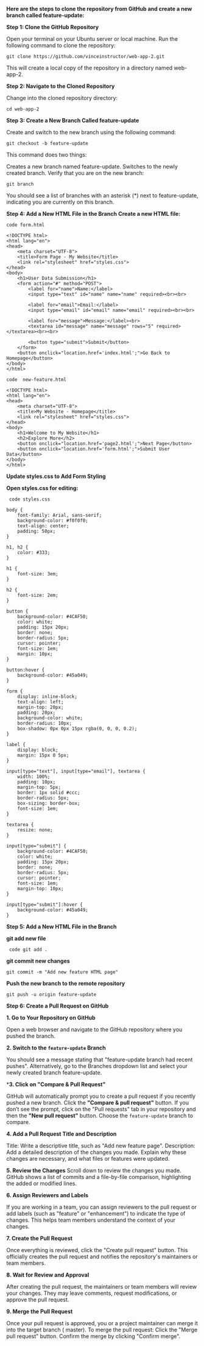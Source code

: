 **Here are the steps to clone the repository from GitHub and create a new branch called feature-update:**

**Step 1: Clone the GitHub Repository**

Open your terminal on your Ubuntu server or local machine.
Run the following command to clone the repository:

```git clone https://github.com/vinceinstructor/web-app-2.git```

This will create a local copy of the repository in a directory named web-app-2.

**Step 2: Navigate to the Cloned Repository**

Change into the cloned repository directory:

```cd web-app-2```

**Step 3: Create a New Branch Called feature-update**

Create and switch to the new branch using the following command:


```git checkout -b feature-update```

This command does two things:

Creates a new branch named feature-update.
Switches to the newly created branch.
Verify that you are on the new branch:


```git branch```

You should see a list of branches with an asterisk (*) next to feature-update, indicating you are currently on this branch.

**Step 4: Add a New HTML File in the Branch**
**Create a new HTML file:**

```code form.html```

```
<!DOCTYPE html>
<html lang="en">
<head>
    <meta charset="UTF-8">
    <title>Form Page - My Website</title>
    <link rel="stylesheet" href="styles.css">
</head>
<body>
    <h1>User Data Submission</h1>
    <form action="#" method="POST">
        <label for="name">Name:</label>
        <input type="text" id="name" name="name" required><br><br>

        <label for="email">Email:</label>
        <input type="email" id="email" name="email" required><br><br>

        <label for="message">Message:</label><br>
        <textarea id="message" name="message" rows="5" required></textarea><br><br>

        <button type="submit">Submit</button>
    </form>
    <button onclick="location.href='index.html';">Go Back to Homepage</button>
</body>
</html>
```


```code  new-feature.html```

```
<!DOCTYPE html>
<html lang="en">
<head>
    <meta charset="UTF-8">
    <title>My Website - Homepage</title>
    <link rel="stylesheet" href="styles.css">
</head>
<body>
    <h1>Welcome to My Website</h1>
    <h2>Explore More</h2>
    <button onclick="location.href='page2.html';">Next Page</button>
    <button onclick="location.href='form.html';">Submit User Data</button>
</body>
</html>
```


**Update styles.css to Add Form Styling**

**Open styles.css for editing:**

``` code styles.css```

```
body {
    font-family: Arial, sans-serif;
    background-color: #f0f0f0;
    text-align: center;
    padding: 50px;
}

h1, h2 {
    color: #333;
}

h1 {
    font-size: 3em;
}

h2 {
    font-size: 2em;
}

button {
    background-color: #4CAF50;
    color: white;
    padding: 15px 20px;
    border: none;
    border-radius: 5px;
    cursor: pointer;
    font-size: 1em;
    margin: 10px;
}

button:hover {
    background-color: #45a049;
}

form {
    display: inline-block;
    text-align: left;
    margin-top: 20px;
    padding: 20px;
    background-color: white;
    border-radius: 10px;
    box-shadow: 0px 0px 15px rgba(0, 0, 0, 0.2);
}

label {
    display: block;
    margin: 15px 0 5px;
}

input[type="text"], input[type="email"], textarea {
    width: 100%;
    padding: 10px;
    margin-top: 5px;
    border: 1px solid #ccc;
    border-radius: 5px;
    box-sizing: border-box;
    font-size: 1em;
}

textarea {
    resize: none;
}

input[type="submit"] {
    background-color: #4CAF50;
    color: white;
    padding: 15px 20px;
    border: none;
    border-radius: 5px;
    cursor: pointer;
    font-size: 1em;
    margin-top: 10px;
}

input[type="submit"]:hover {
    background-color: #45a049;
}
```

**Step 5: Add a New HTML File in the Branch**

**git add new file**

``` code git add .```

**git commit new changes**

```git commit -m "Add new feature HTML page"```


**Push the new branch to the remote repository**

```git push -u origin feature-update```


**Step 6: Create a Pull Request on GitHub**

**1. Go to Your Repository on GitHub**

Open a web browser and navigate to the GitHub repository where you pushed the branch.

**2. Switch to the ```feature-update``` Branch**

You should see a message stating that "feature-update branch had recent pushes".
Alternatively, go to the Branches dropdown list and select your newly created branch feature-update.

***3. Click on "Compare & Pull Request"**

GitHub will automatically prompt you to create a pull request if you recently pushed a new branch. Click the **"Compare & pull request"** button.
If you don’t see the prompt, click on the "Pull requests" tab in your repository and then the **"New pull request"** button. Choose the ```feature-update``` branch to compare.

**4. Add a Pull Request Title and Description**

Title: Write a descriptive title, such as "Add new feature page".
Description: Add a detailed description of the changes you made. Explain why these changes are necessary, and what files or features were updated.

**5. Review the Changes**
Scroll down to review the changes you made. GitHub shows a list of commits and a file-by-file comparison, highlighting the added or modified lines.

**6. Assign Reviewers and Labels**

If you are working in a team, you can assign reviewers to the pull request or add labels (such as "feature" or "enhancement") to indicate the type of changes.
This helps team members understand the context of your changes.

**7. Create the Pull Request**

Once everything is reviewed, click the "Create pull request" button. This officially creates the pull request and notifies the repository's maintainers or team members.

**8. Wait for Review and Approval**

After creating the pull request, the maintainers or team members will review your changes. They may leave comments, request modifications, or approve the pull request.

**9. Merge the Pull Request**

Once your pull request is approved, you or a project maintainer can merge it into the target branch ( master).
To merge the pull request:
Click the "Merge pull request" button.
Confirm the merge by clicking "Confirm merge".
